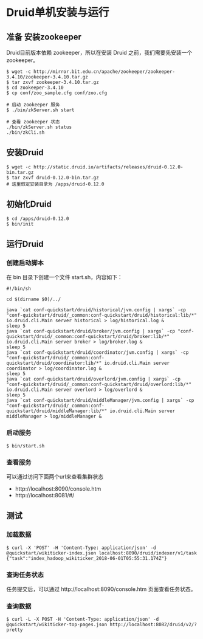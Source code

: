 # Druid单机安装与运行

## 准备 安装zookeeper

Druid目前版本依赖 zookeeper，所以在安装 Druid 之前，我们需要先安装一个 zookeeper。

``` shell
$ wget -c http://mirror.bit.edu.cn/apache/zookeeper/zookeeper-3.4.10/zookeeper-3.4.10.tar.gz
$ tar zxvf zookeeper-3.4.10.tar.gz
$ cd zookeeper-3.4.10
$ cp conf/zoo_sample.cfg conf/zoo.cfg

# 启动 zookeeper 服务
$ ./bin/zkServer.sh start

# 查看 zookeeper 状态
./bin/zkServer.sh status
./bin/zkCli.sh
```

## 安装Druid

``` shell
$ wget -c http://static.druid.io/artifacts/releases/druid-0.12.0-bin.tar.gz
$ tar zxvf druid-0.12.0-bin.tar.gz
# 这里假定安装目录为 /apps/druid-0.12.0
```

## 初始化Druid

``` shell
$ cd /apps/druid-0.12.0
$ bin/init
```

## 运行Druid

### 创建启动脚本

在 bin 目录下创建一个文件 start.sh，内容如下：

``` shell
#!/bin/sh

cd $(dirname $0)/../

java `cat conf-quickstart/druid/historical/jvm.config | xargs` -cp "conf-quickstart/druid/_common:conf-quickstart/druid/historical:lib/*" io.druid.cli.Main server historical > log/historical.log &
sleep 5
java `cat conf-quickstart/druid/broker/jvm.config | xargs` -cp "conf-quickstart/druid/_common:conf-quickstart/druid/broker:lib/*" io.druid.cli.Main server broker > log/broker.log &
sleep 5
java `cat conf-quickstart/druid/coordinator/jvm.config | xargs` -cp "conf-quickstart/druid/_common:conf-quickstart/druid/coordinator:lib/*" io.druid.cli.Main server coordinator > log/coordinator.log &
sleep 5
java `cat conf-quickstart/druid/overlord/jvm.config | xargs` -cp "conf-quickstart/druid/_common:conf-quickstart/druid/overlord:lib/*" io.druid.cli.Main server overlord > log/overlord &
sleep 5
java `cat conf-quickstart/druid/middleManager/jvm.config | xargs` -cp "conf-quickstart/druid/_common:conf-quickstart/druid/middleManager:lib/*" io.druid.cli.Main server middleManager > log/middleManager &
```

### 启动服务

``` shell
$ bin/start.sh
```

### 查看服务

可以通过访问下面两个url来查看集群状态
- http://localhost:8090/console.htm
- http://localhost:8081/#/

## 测试

### 加载数据

``` shell
$ curl -X 'POST' -H 'Content-Type: application/json' -d @quickstart/wikiticker-index.json localhost:8090/druid/indexer/v1/task
{"task":"index_hadoop_wikiticker_2018-06-01T05:55:31.174Z"}
```

### 查询任务状态

任务提交后，可以通过 http://localhost:8090/console.htm 页面查看任务状态。

### 查询数据

``` shell
$ curl -L -X POST -H 'Content-Type: application/json' -d @quickstart/wikiticker-top-pages.json http://localhost:8082/druid/v2/?pretty
```
